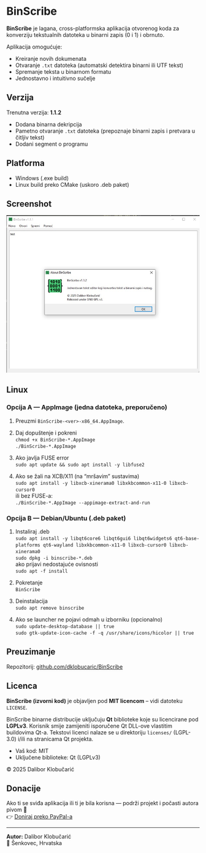 # BinScribe

**BinScribe** je lagana, cross-platformska aplikacija otvorenog koda za konverziju tekstualnih datoteka u binarni zapis (0 i 1) i obrnuto.

Aplikacija omogućuje:
- Kreiranje novih dokumenata
- Otvaranje `.txt` datoteka (automatski detektira binarni ili UTF tekst)
- Spremanje teksta u binarnom formatu
- Jednostavno i intuitivno sučelje

## Verzija

Trenutna verzija: **1.1.2**  
- Dodana binarna dekripcija  
- Pametno otvaranje `.txt` datoteka (prepoznaje binarni zapis i pretvara u čitljiv tekst)
- Dodani segment o programu

## Platforma

- Windows (.exe build)
- Linux build preko CMake (uskoro .deb paket)

## Screenshot

![BinScribe Screenshot](BinScribe.jpg)

## Linux

### Opcija A — AppImage (jedna datoteka, preporučeno)
1. Preuzmi `BinScribe-<ver>-x86_64.AppImage`.

2. Daj dopuštenje i pokreni <br />
    `chmod +x BinScribe-*.AppImage`<br />
    `./BinScribe-*.AppImage`<br />
    
3. Ako javlja FUSE error<br />
`sudo apt update && sudo apt install -y libfuse2`

4. Ako se žali na XCB/X11 (na “mršavim” sustavima)<br />
`sudo apt install -y libxcb-xinerama0 libxkbcommon-x11-0 libxcb-cursor0`<br />
ili bez FUSE-a:<br />
`./BinScribe-*.AppImage --appimage-extract-and-run`

### Opcija B — Debian/Ubuntu (.deb paket)
1. Instaliraj .deb<br />
`sudo apt install -y libqt6core6 libqt6gui6 libqt6widgets6 qt6-base-platforms qt6-wayland libxkbcommon-x11-0 libxcb-cursor0 libxcb-xinerama0`<br />
`sudo dpkg -i binscribe-*.deb`<br />
ako prijavi nedostajuće ovisnosti<br />
`sudo apt -f install`

2. Pokretanje<br />
`BinScribe`

3. Deinstalacija<br />
`sudo apt remove binscribe`

4. Ako se launcher ne pojavi odmah u izborniku (opcionalno)<br />
`sudo update-desktop-database || true`<br />
`sudo gtk-update-icon-cache -f -q /usr/share/icons/hicolor || true`<br />

## Preuzimanje

Repozitorij: [github.com/dklobucaric/BinScribe](https://github.com/dklobucaric/BinScribe)

## Licenca


**BinScribe (izvorni kod)** je objavljen pod **MIT licencom** – vidi datoteku `LICENSE`.

BinScribe binarne distribucije uključuju **Qt** biblioteke koje su licencirane pod **LGPLv3**.
Korisnik smije zamijeniti isporučene Qt DLL-ove vlastitim buildovima Qt-a.
Tekstovi licenci nalaze se u direktoriju `licenses/` (LGPL-3.0) i/ili na stranicama Qt projekta.

- Vaš kod: MIT
- Uključene biblioteke: Qt (LGPLv3)

© 2025 Dalibor Klobučarić

## Donacije

Ako ti se sviđa aplikacija ili ti je bila korisna — podrži projekt i počasti autora pivom 🍺  
👉 [Doniraj preko PayPal-a](https://www.paypal.com/paypalme/dklobucaric)

---

**Autor:** Dalibor Klobučarić  
📍 Šenkovec, Hrvatska
